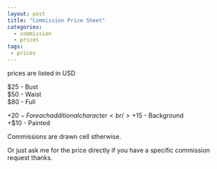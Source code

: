 ```yaml
---
layout: post
title: "Commission Price Sheet"
categories:
  - commission
  - prices
tags:
 - prices
---
```


prices are listed in USD <br />

$25 - Bust <br />
$50 - Waist <br />
$80 - Full <br />


+$20 - For each additional character <br />
+$15 - Background <br />
+$10 - Painted <br />

Commissions are drawn cell stherwise. <br/>

Or just ask me for the price directly if you have a specific commission request thanks.<br />
